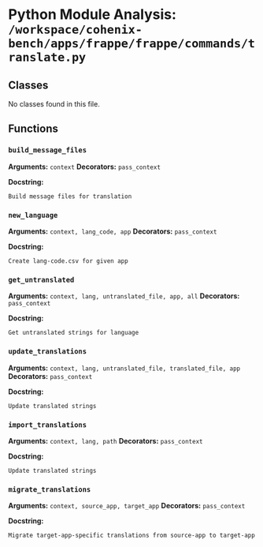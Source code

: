 # Python Module Analysis: `/workspace/cohenix-bench/apps/frappe/frappe/commands/translate.py`

## Classes

No classes found in this file.


## Functions

### `build_message_files`
**Arguments:** `context`
**Decorators:** `pass_context`

**Docstring:**
```
Build message files for translation
```
### `new_language`
**Arguments:** `context, lang_code, app`
**Decorators:** `pass_context`

**Docstring:**
```
Create lang-code.csv for given app
```
### `get_untranslated`
**Arguments:** `context, lang, untranslated_file, app, all`
**Decorators:** `pass_context`

**Docstring:**
```
Get untranslated strings for language
```
### `update_translations`
**Arguments:** `context, lang, untranslated_file, translated_file, app`
**Decorators:** `pass_context`

**Docstring:**
```
Update translated strings
```
### `import_translations`
**Arguments:** `context, lang, path`
**Decorators:** `pass_context`

**Docstring:**
```
Update translated strings
```
### `migrate_translations`
**Arguments:** `context, source_app, target_app`
**Decorators:** `pass_context`

**Docstring:**
```
Migrate target-app-specific translations from source-app to target-app
```

